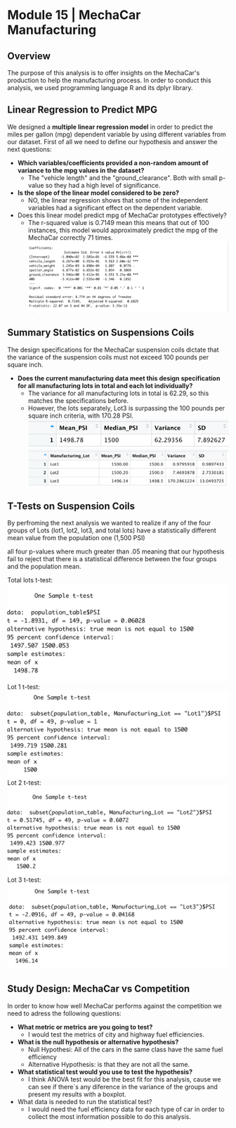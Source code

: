 # Module 15 | MechaCar Manufacturing

## Overview
The purpose of this analysis is to offer insights on the MechaCar's production to help the manufacturing process. In order to conduct this analysis, we used programming language R and its dplyr library.

## Linear Regression to Predict MPG
 We designed a **multiple linear regression model** in order to predict the miles per gallon (mpg) dependent variable by using different variables from our dataset.
 First of all we need to define our hypothesis and answer the next questions:

- **Which variables/coefficients provided a non-random amount of variance to the mpg values in the dataset?**
    - The "vehicle length" and the "ground_clearance". Both with small p-value so they had a high level of significance.
- **Is the slope of the linear model considered to be zero?**
    - NO, the linear regression shows that some of the independent variables had a significant effect on the dependent variable.
- Does this linear model predict mpg of MechaCar prototypes effectively?
    - The r-squared value is 0.7149 mean this means that out of 100 instances, this model would approximately predict the mpg of the MechaCar correctly 71 times.
![Linear_regression](https://github.com/davescudero/MechaCar_Statistical_Analysis/blob/main/Resources/Linear_regression.png)

## Summary Statistics on Suspensions Coils

The design specifications for the MechaCar suspension coils dictate that the variance of the suspension coils must not exceed 100 pounds per square inch.
- **Does the current manufacturing data meet this design specification for all manufacturing lots in total and each lot individually?**
    - The variance for all manufacturing lots in total is 62.29, so this matches the specifications before. 
    - However, the lots separately, Lot3 is surpassing the 100 pounds per square inch criteria, with 170.28 PSI.
![Summary_Statistics_2](https://github.com/davescudero/MechaCar_Statistical_Analysis/blob/main/Resources/Summary_Statistics_2.png)
![Summary_Statistcis_1](https://github.com/davescudero/MechaCar_Statistical_Analysis/blob/main/Resources/Summary_Statistics_1.png)

## T-Tests on Suspension Coils
By perfroming the next analysis we wanted to realize if any of the four groups of Lots (lot1, lot2, lot3, and total lots) have a statistically different mean value from the population one (1,500 PSI)


all four p-values where much greater than .05 meaning that our  hypothesis fail to reject that there is a statistical difference between the four groups and the population mean.

Total lots t-test:
![Alllots_ttest](https://github.com/davescudero/MechaCar_Statistical_Analysis/blob/main/Resources/Alllots_ttest.png)
Lot 1 t-test:
![Lot1_ttest](https://github.com/davescudero/MechaCar_Statistical_Analysis/blob/main/Resources/Lot1_ttest.png)
Lot 2 t-test:
![Lot2_ttest](https://github.com/davescudero/MechaCar_Statistical_Analysis/blob/main/Resources/Lot2_ttest.png)
Lot 3 t-test:
![Lot3_ttest](https://github.com/davescudero/MechaCar_Statistical_Analysis/blob/main/Resources/Lot3_ttest.png)

## Study Design: MechaCar vs Competition

In order to know how well MechaCar performs against the competition we need to adress the following questions:

- **What metric or metrics are you going to test?**
    - I would test the metrics of city and highway fuel efficiencies.
- **What is the null hypothesis or alternative hypothesis?**
    - Null Hypothesi: All of the cars in the same class have the same fuel efficiency 
    - Alternative Hypothesis: is that they are not all the same.
- **What statistical test would you use to test the hypothesis?**
    - I think ANOVA test would be the best fit for this analysis, cause we can see if there´s any diference in the variance of the groups and present my results with a boxplot.
- What data is needed to run the statistical test?
    - I would need the fuel efficiency data for each type of car in order to collect the most information possible to do this analysis.




